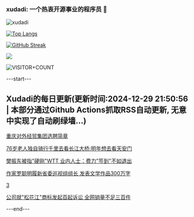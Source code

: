 ### xudadi: 一个热衷开源事业的程序员 👋

![xudadi](https://github-readme-stats-git-masterorgs-github-readme-stats-team.vercel.app/api?username=xudadi)

[![Top Langs](https://github-readme-stats.vercel.app/api/top-langs/?username=xudadi)](https://github.com/anuraghazra/github-readme-stats)

[![GitHub Streak](https://streak-stats.demolab.com?user=xudadi&locale=zh_Hans)](https://git.io/streak-stats)

![](https://raw.githubusercontent.com/xudadi/xudadi/main/assets/github-contribution-grid-snake.svg)

![VISITOR+COUNT](https://komarev.com/ghpvc/?username=xudadi&label=VISITOR+COUNT)


---start---

## Xudadi的每日更新(更新时间:2024-12-29 21:50:56 | 本部分通过Github Actions抓取RSS自动更新, 无意中实现了自动刷绿墙...)

[重庆对外经贸集团选聘简章](https://www.gongkaoleida.com/article/2247742)

[76岁老人独自骑行千里去看长江大桥:明年想去看天安门](https://m.163.com/news/article/JKJBQ500053469LG.html)

[樊振东被指"硬刚"WTT 业内人士：费力"签到"不如退出](https://m.163.com/news/article/JKJ2NHD2053469M5.html)

[作家罗聪明履新省委巡视组组长 发表文学作品300万字](https://m.163.com/news/article/JKJ8O9TL0530M570.html)

[3](https://m.163.com/touch/news/sub/domestic)

[公司就"松花江"商标发起百起诉讼 全网销量不足三百件](https://m.163.com/news/article/JKJ555CC053469LG.html)

---end---
